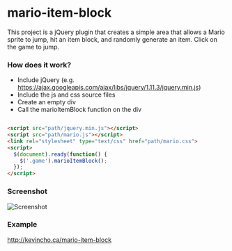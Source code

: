 # mario-item-block

This project is a jQuery plugin that creates a simple area that allows a Mario sprite to jump, hit an item block, and randomly generate an item. Click on the game to jump.

### How does it work?

* Include jQuery (e.g. https://ajax.googleapis.com/ajax/libs/jquery/1.11.3/jquery.min.js)
* Include the js and css source files
* Create an empty div
* Call the marioItemBlock function on the div

```html

<script src="path/jquery.min.js"></script>
<script src="path/mario.js"></script>
<link rel="stylesheet" type="text/css" href="path/mario.css">
<script>
  $(document).ready(function() {
    $('.game').marioItemBlock();
  });
</script>
```

### Screenshot

![Screenshot](http://i.imgur.com/JY2B41C.png)

### Example
http://kevincho.ca/mario-item-block
